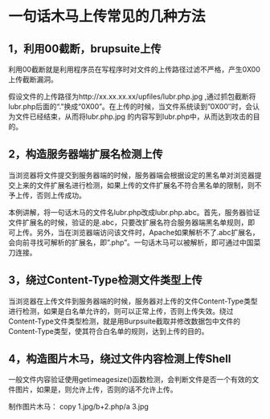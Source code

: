 # 一句话木马上传常见的几种方法

## **1，利用00截断，brupsuite上传**

 利用00截断就是利用程序员在写程序时对文件的上传路径过滤不严格，产生0X00上传截断漏洞。

假设文件的上传路径为http://xx.xx.xx.xx/upfiles/lubr.php.jpg ,通过抓包截断将lubr.php后面的“.”换成“0X00”。在上传的时候，当文件系统读到”0X00″时，会认为文件已经结束，从而将lubr.php.jpg 的内容写到lubr.php中，从而达到攻击的目的。

## **2，构造服务器端扩展名检测上传**

当浏览器将文件提交到服务器端的时候，服务器端会根据设定的黑名单对浏览器提交上来的文件扩展名进行检测，如果上传的文件扩展名不符合黑名单的限制，则不予上传，否则上传成功。

本例讲解，将一句话木马的文件名lubr.php改成lubr.php.abc。首先，服务器验证文件扩展名的时候，验证的是.abc，只要改扩展名符合服务器端黑名单规则，即可上传。另外，当在浏览器端访问该文件时，Apache如果解析不了.abc扩展名，会向前寻找可解析的扩展名，即”.php”。一句话木马可以被解析，即可通过中国菜刀连接。

## **3，绕过Content-Type检测文件类型上传**

 当浏览器在上传文件到服务器端的时候，服务器对上传的文件Content-Type类型进行检测，如果是白名单允许的，则可以正常上传，否则上传失效。绕过Content-Type文件类型检测，就是用Burpsuite截取并修改数据包中文件的Content-Type类型，使其符合白名单的规则，达到上传的目的。

## **4，构造图片木马，绕过文件内容检测上传Shell**

一般文件内容验证使用getimeagesize()函数检测，会判断文件是否一个有效的文件图片，如果是，则允许上传，否则的话不允许上传。

制作图片木马： copy 1.jpg/b+2.php/a 3.jpg